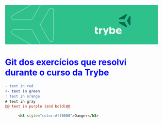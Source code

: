 <img alt="capa da trybe" src="/images/CAPA_LINKEDIN_PERFIL_PESSOAL03.png" />
<h1><span style="color:blue">Git dos exercícios que resolvi durante o curso da Trybe</span></h1>

```diff
- text in red
+- text in green
! text in orange
# text in gray
@@ text in purple (and bold)@@
```
```html
      <h3 style="color:#ff0000">Danger</h3>
```



